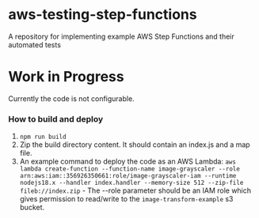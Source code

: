# aws-testing-step-functions
A repository for implementing example AWS Step Functions and their automated tests

# Work in Progress

Currently the code is not configurable.

### How to build and deploy
1. `npm run build`
1. Zip the build directory content. It should contain an index.js and a map file.
1. An example command to deploy the code as an AWS Lambda: `aws lambda create-function --function-name image-grayscaler --role arn:aws:iam::356926350661:role/image-grayscaler-iam --runtime nodejs18.x --handler index.handler --memory-size 512 --zip-file fileb://index.zip` - The --role parameter should be an IAM role which gives permission to read/write to the `image-transform-example` s3 bucket.
